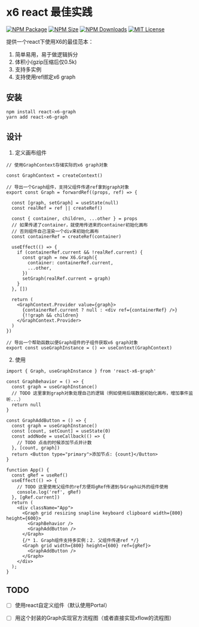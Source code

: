 # x6 react 最佳实践
<a href="https://www.npmjs.com/package/react-x6-graph"><img alt="NPM Package" src="https://img.shields.io/npm/v/react-x6-graph.svg?style=flat-square"></a>
<a href="https://www.npmjs.com/package/react-x6-graph"><img alt="NPM Size" src="https://img.shields.io/bundlephobia/minzip/react-x6-graph"></a>
<a href="https://www.npmjs.com/package/react-x6-graph"><img alt="NPM Downloads" src="https://img.shields.io/npm/dm/react-x6-graph?logo=npm&style=flat-square"></a>
<a href="/LICENSE"><img src="https://img.shields.io/github/license/lloydzhou/antv-x6-react-practice?style=flat-square" alt="MIT License"></a>

提供一个react下使用X6的最佳范本：
1. 简单易用，易于做逻辑拆分
2. 体积小(gzip压缩后仅0.5k)
3. 支持多实例
4. 支持使用ref绑定x6 graph

## 安装
```
npm install react-x6-graph
yarn add react-x6-graph
```

## 设计
1. 定义画布组件
```
// 使用GraphContext存储实际的x6 graph对象

const GraphContext = createContext()

// 导出一个Graph组件，支持父组件传递ref拿到graph对象
export const Graph = forwardRef((props, ref) => {

  const [graph, setGraph] = useState(null)
  const realRef = ref || createRef()

  const { container, children, ...other } = props
  // 如果传递了container，就使用传进来的container初始化画布
  // 否则组件自己渲染一个div来初始化画布
  const containerRef = createRef(container)

  useEffect(() => {
    if (containerRef.current && !realRef.current) {
      const graph = new X6.Graph({
        container: containerRef.current,
        ...other,
      })
      setGraph(realRef.current = graph)
    }
  }, [])

  return (
    <GraphContext.Provider value={graph}>
      {containerRef.current ? null : <div ref={containerRef} />}
      {!!graph && children}
    </GraphContext.Provider>
  )
})

// 导出一个帮助函数以便Graph组件的子组件获取x6 graph对象
export const useGraphInstance = () => useContext(GraphContext)
```

2. 使用
```
import { Graph, useGraphInstance } from 'react-x6-graph'

const GraphBehavior = () => {
  const graph = useGraphInstance()
  // TODO 这里拿到graph对象处理自己的逻辑（例如使用后端数据初始化画布，增加事件监听...）
  return null
}

const GraphAddButton = () => {
  const graph = useGraphInstance()
  const [count, setCount] = useState(0)
  const addNode = useCallback(() => {
    // TODO 点击的时候添加节点并计数
  }, [count, graph])
  return <Button type="primary">添加节点: {count}</Button>
}

function App() {
  const gRef = useRef()
  useEffect(() => {
    // TODO 这里使用父组件的ref方便将gRef传递到与Graph以外的组件使用
    console.log('ref', gRef)
  }, [gRef.current])
  return (
    <div className="App">
      <Graph grid resizing snapline keyboard clipboard width={800} height={600}>
        <GraphBehavior />
        <GraphAddButton />
      </Graph>
      {/* 1. Graph组件支持多实例；2. 父组件传递ref */}
      <Graph grid width={800} height={600} ref={gRef}>
        <GraphAddButton />
      </Graph>
    </div>
  );
}
```


## TODO
- [ ] 使用react自定义组件（默认使用Portal）
- [ ] 用这个封装的Graph实现官方流程图（或者直接实现xflow的流程图）

